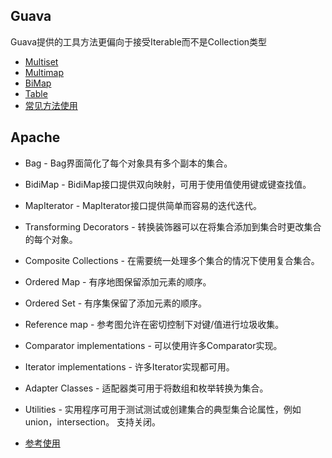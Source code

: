 ## Guava 
Guava提供的工具方法更偏向于接受Iterable而不是Collection类型
- [Multiset](https://github.com/google/guava#Multiset)
- [Multimap](https://github.com/google/guava#Multimap)
- [BiMap](https://github.com/google/guava#BiMap)
- [Table](https://github.com/google/guava#Table)
- [常见方法使用](https://www.jianshu.com/p/03d20ecf4789)

## Apache
- Bag - Bag界面简化了每个对象具有多个副本的集合。

- BidiMap - BidiMap接口提供双向映射，可用于使用值使用键或键查找值。

- MapIterator - MapIterator接口提供简单而容易的迭代迭代。

- Transforming Decorators - 转换装饰器可以在将集合添加到集合时更改集合的每个对象。

- Composite Collections - 在需要统一处理多个集合的情况下使用复合集合。

- Ordered Map - 有序地图保留添加元素的顺序。

- Ordered Set - 有序集保留了添加元素的顺序。

- Reference map - 参考图允许在密切控制下对键/值进行垃圾收集。

- Comparator implementations - 可以使用许多Comparator实现。

- Iterator implementations - 许多Iterator实现都可用。

- Adapter Classes - 适配器类可用于将数组和枚举转换为集合。

- Utilities - 实用程序可用于测试测试或创建集合的典型集合论属性，例如union，intersection。 支持关闭。

- [参考使用](https://blog.csdn.net/sinat_43606156/article/details/113586429)
